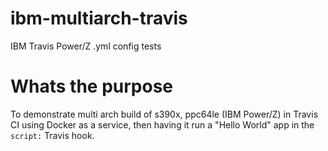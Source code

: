 # ibm-multiarch-travis
IBM Travis Power/Z .yml config tests

# Whats the purpose 

To demonstrate multi arch build of s390x, ppc64le (IBM Power/Z) in Travis CI using Docker as a service, then having it run a "Hello World" app in the `script:` Travis hook.
